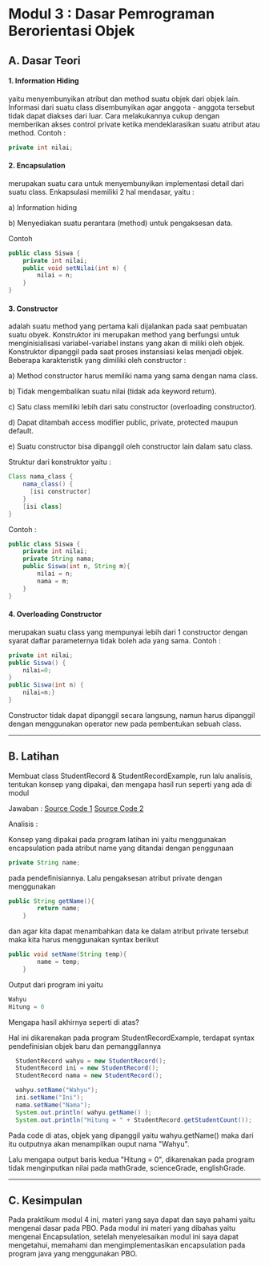 # Modul 3 : Dasar Pemrograman Berorientasi Objek

## A. Dasar Teori
#### 1. Information Hiding 

yaitu menyembunyikan atribut dan method suatu objek dari objek lain. Informasi dari suatu class disembunyikan agar anggota - anggota tersebut tidak dapat diakses dari luar. Cara melakukannya cukup dengan memberikan akses control private ketika mendeklarasikan suatu atribut atau method. Contoh :
```java
private int nilai;
```

#### 2. Encapsulation

merupakan suatu cara untuk menyembunyikan implementasi detail dari suatu class. Enkapsulasi memiliki 2 hal mendasar, yaitu :

a) Information hiding

b) Menyediakan suatu perantara (method) untuk pengaksesan data.

Contoh
```java
public class Siswa {  
    private int nilai;
    public void setNilai(int n) {
        nilai = n;
    }
}
```


#### 3. Constructor

adalah suatu method yang pertama kali
dijalankan pada saat pembuatan suatu obyek. Konstruktor ini merupakan
method yang berfungsi untuk menginisialisasi variabel-variabel instans yang
akan di miliki oleh objek. Konstruktor dipanggil pada saat proses instansiasi
kelas menjadi objek. Beberapa karakteristik yang dimiliki oleh constructor :

a) Method constructor harus memiliki nama yang sama dengan nama
class.

b) Tidak mengembalikan suatu nilai (tidak ada keyword return).

c) Satu class memiliki lebih dari satu constructor (overloading
constructor).

d) Dapat ditambah access modifier public, private, protected maupun
default.

e) Suatu constructor bisa dipanggil oleh constructor lain dalam satu class.

Struktur dari konstruktor yaitu :

```java
Class nama_class {
    nama_class() {
      [isi constructor]
    }
    [isi class]
} 
```
Contoh : 
```java
public class Siswa {
    private int nilai;
    private String nama;
    public Siswa(int n, String m){
        nilai = n;
        nama = m;
    }
}
```

#### 4. Overloading Constructor

merupakan suatu class yang mempunyai
lebih dari 1 constructor dengan syarat daftar parameternya tidak boleh ada
yang sama. 
Contoh : 
```java
private int nilai;
public Siswa() {
    nilai=0;
}
public Siswa(int n) {
    nilai=n;}
}
```
Constructor tidak dapat dipanggil secara langsung, namun harus dipanggil
dengan menggunakan operator new pada pembentukan sebuah class. 


<hr>

## B. Latihan
Membuat class StudentRecord & StudentRecordExample, run lalu analisis, tentukan konsep yang dipakai, dan mengapa hasil run seperti yang ada di modul

Jawaban : 
[Source Code 1](https://github.com/awaqo/20104016_Aqil-Jawadal-Furqon_SE04A_Pemrograman2/blob/modul4/src/modul4/latihan/StudentRecord.java)
[Source Code 2](https://github.com/awaqo/20104016_Aqil-Jawadal-Furqon_SE04A_Pemrograman2/blob/modul4/src/modul4/latihan/StudentRecordExample.java)

Analisis :

Konsep yang dipakai pada program latihan ini yaitu menggunakan encapsulation pada atribut name yang ditandai dengan penggunaan
```java
private String name;
```
pada pendefinisiannya. Lalu pengaksesan atribut private dengan menggunakan
```java
public String getName(){
        return name;
    }
```
dan agar kita dapat menambahkan data ke dalam atribut private tersebut maka kita harus menggunakan syntax berikut
```java
public void setName(String temp){
        name = temp;
    }
```

Output dari program ini yaitu
```java
Wahyu
Hitung = 0
```
Mengapa hasil akhirnya seperti di atas?

Hal ini dikarenakan pada program StudentRecordExample, terdapat syntax pendefinisian objek baru dan pemanggilannya
```java
  StudentRecord wahyu = new StudentRecord();
  StudentRecord ini = new StudentRecord();
  StudentRecord nama = new StudentRecord();

  wahyu.setName("Wahyu");
  ini.setName("Ini");
  nama.setName("Nama");
  System.out.println( wahyu.getName() );
  System.out.println("Hitung = " + StudentRecord.getStudentCount());
```
Pada code di atas, objek yang dipanggil yaitu wahyu.getName() maka dari itu outputnya akan menampilkan ouput nama "Wahyu".

Lalu mengapa output baris kedua "Hitung = 0", dikarenakan pada program tidak menginputkan nilai pada mathGrade, scienceGrade, englishGrade.

<hr>

## C. Kesimpulan
Pada praktikum modul 4 ini, materi yang saya dapat dan saya pahami yaitu mengenai dasar pada PBO. Pada modul ini materi yang dibahas yaitu mengenai Encapsulation, setelah menyelesaikan modul ini saya dapat mengetahui, memahami dan mengimplementasikan encapsulation pada program java yang menggunakan PBO.

